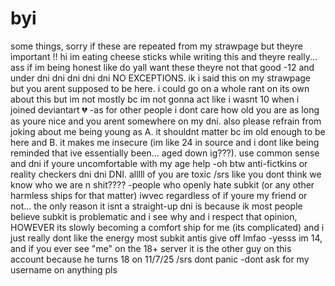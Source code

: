 # byi
some things, sorry if these are repeated from my strawpage but theyre important !! hi im eating cheese sticks while writing this and theyre really... ass if im being honest like do yall want these theyre not that good
-12 and under dni dni dni dni dni NO EXCEPTIONS. ik i said this on my strawpage but you arent supposed to be here. i could go on a whole rant on its own about this but im not mostly bc im not gonna act like i wasnt 10 when i joined deviantart 💔
-as for other people i dont care how old you are as long as youre nice and you arent somewhere on my dni. also please refrain from joking about me being young as A. it shouldnt matter bc im old enough to be here and B. it makes me insecure (im like 24 in source and i dont like being reminded that ive essentially been... aged down ig???). use common sense and dni if youre uncomfortable with my age help
-oh btw anti-fictkins or reality checkers dni dni DNI. alllll of you are toxic /srs like you dont think we know who we are n shit????
-people who openly hate subkit (or any other harmless ships for that matter) iwvec regardless of if youre my friend or not... the only reason it isnt a straight-up dni is because ik most people believe subkit is problematic and i see why and i respect that opinion, HOWEVER its slowly becoming a comfort ship for me (its complicated) and i just really dont like the energy most subkit antis give off lmfao
-yesss im 14, and if you ever see "me" on the 18+ server it is the other guy on this account because he turns 18 on 11/7/25 /srs dont panic
-dont ask for my username on anything pls
